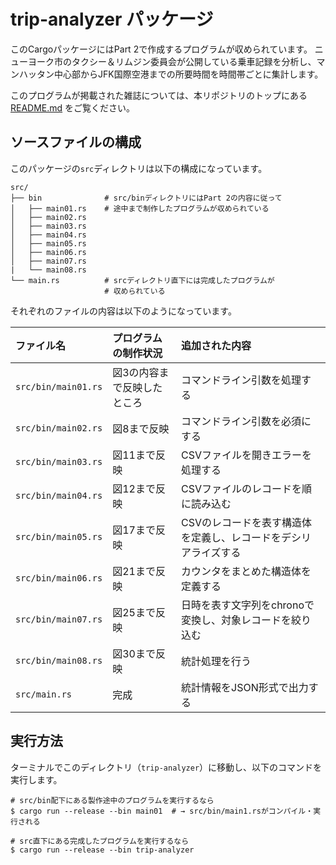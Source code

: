 # trip-analyzer パッケージ

このCargoパッケージにはPart 2で作成するプログラムが収められています。
ニューヨーク市のタクシー＆リムジン委員会が公開している乗車記録を分析し、マンハッタン中心部からJFK国際空港までの所要時間を時間帯ごとに集計します。

このプログラムが掲載された雑誌については、本リポジトリのトップにある [README.md][top] をご覧ください。

[top]: ../README.md

## ソースファイルの構成

このパッケージの`src`ディレクトリは以下の構成になっています。

```console
src/
├── bin              # src/binディレクトリにはPart 2の内容に従って
│   ├── main01.rs    # 途中まで制作したプログラムが収められている
│   ├── main02.rs
│   ├── main03.rs
│   ├── main04.rs
│   ├── main05.rs
│   ├── main06.rs
│   ├── main07.rs
|   └── main08.rs
└── main.rs          # srcディレクトリ直下には完成したプログラムが
                     # 収められている
```

それぞれのファイルの内容は以下のようになっています。

| ファイル名 | プログラムの制作状況 | 追加された内容 |
|:--|:--|:--|
| `src/bin/main01.rs` | 図3の内容まで反映したところ | コマンドライン引数を処理する |
| `src/bin/main02.rs` | 図8まで反映 | コマンドライン引数を必須にする |
| `src/bin/main03.rs` | 図11まで反映 | CSVファイルを開きエラーを処理する |
| `src/bin/main04.rs` | 図12まで反映 | CSVファイルのレコードを順に読み込む |
| `src/bin/main05.rs` | 図17まで反映 | CSVのレコードを表す構造体を定義し、レコードをデシリアライズする |
| `src/bin/main06.rs` | 図21まで反映 | カウンタをまとめた構造体を定義する |
| `src/bin/main07.rs` | 図25まで反映 | 日時を表す文字列をchronoで変換し、対象レコードを絞り込む |
| `src/bin/main08.rs` | 図30まで反映 | 統計処理を行う |
| `src/main.rs`       | 完成 | 統計情報をJSON形式で出力する |

## 実行方法

ターミナルでこのディレクトリ（`trip-analyzer`）に移動し、以下のコマンドを実行します。

```console
# src/bin配下にある製作途中のプログラムを実行するなら
$ cargo run --release --bin main01  # → src/bin/main1.rsがコンパイル・実行される

# src直下にある完成したプログラムを実行するなら
$ cargo run --release --bin trip-analyzer
```
